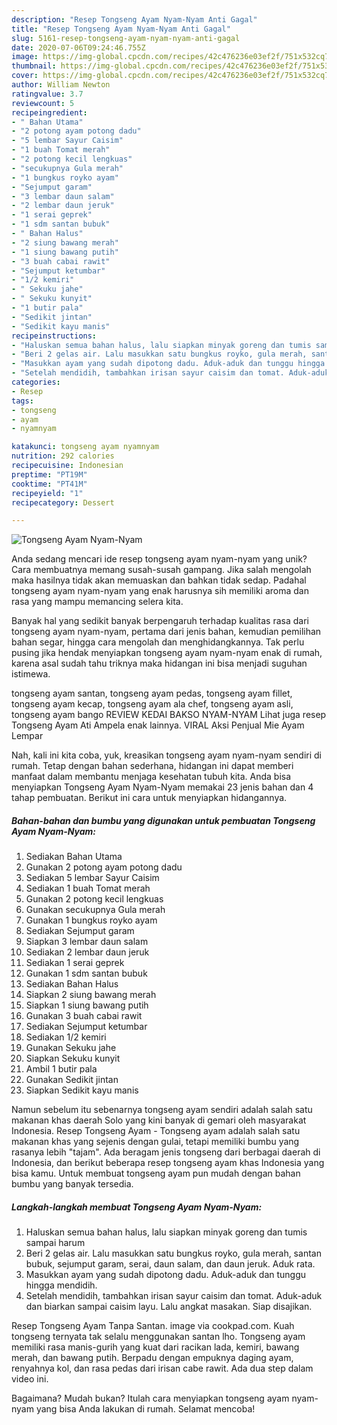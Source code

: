 ```yaml
---
description: "Resep Tongseng Ayam Nyam-Nyam Anti Gagal"
title: "Resep Tongseng Ayam Nyam-Nyam Anti Gagal"
slug: 5161-resep-tongseng-ayam-nyam-nyam-anti-gagal
date: 2020-07-06T09:24:46.755Z
image: https://img-global.cpcdn.com/recipes/42c476236e03ef2f/751x532cq70/tongseng-ayam-nyam-nyam-foto-resep-utama.jpg
thumbnail: https://img-global.cpcdn.com/recipes/42c476236e03ef2f/751x532cq70/tongseng-ayam-nyam-nyam-foto-resep-utama.jpg
cover: https://img-global.cpcdn.com/recipes/42c476236e03ef2f/751x532cq70/tongseng-ayam-nyam-nyam-foto-resep-utama.jpg
author: William Newton
ratingvalue: 3.7
reviewcount: 5
recipeingredient:
- " Bahan Utama"
- "2 potong ayam potong dadu"
- "5 lembar Sayur Caisim"
- "1 buah Tomat merah"
- "2 potong kecil lengkuas"
- "secukupnya Gula merah"
- "1 bungkus royko ayam"
- "Sejumput garam"
- "3 lembar daun salam"
- "2 lembar daun jeruk"
- "1 serai geprek"
- "1 sdm santan bubuk"
- " Bahan Halus"
- "2 siung bawang merah"
- "1 siung bawang putih"
- "3 buah cabai rawit"
- "Sejumput ketumbar"
- "1/2 kemiri"
- " Sekuku jahe"
- " Sekuku kunyit"
- "1 butir pala"
- "Sedikit jintan"
- "Sedikit kayu manis"
recipeinstructions:
- "Haluskan semua bahan halus, lalu siapkan minyak goreng dan tumis sampai harum"
- "Beri 2 gelas air. Lalu masukkan satu bungkus royko, gula merah, santan bubuk, sejumput garam, serai, daun salam, dan daun jeruk. Aduk rata."
- "Masukkan ayam yang sudah dipotong dadu. Aduk-aduk dan tunggu hingga mendidih."
- "Setelah mendidih, tambahkan irisan sayur caisim dan tomat. Aduk-aduk dan biarkan sampai caisim layu. Lalu angkat masakan. Siap disajikan."
categories:
- Resep
tags:
- tongseng
- ayam
- nyamnyam

katakunci: tongseng ayam nyamnyam 
nutrition: 292 calories
recipecuisine: Indonesian
preptime: "PT19M"
cooktime: "PT41M"
recipeyield: "1"
recipecategory: Dessert

---
```



![Tongseng Ayam Nyam-Nyam](https://img-global.cpcdn.com/recipes/42c476236e03ef2f/751x532cq70/tongseng-ayam-nyam-nyam-foto-resep-utama.jpg)

Anda sedang mencari ide resep tongseng ayam nyam-nyam yang unik? Cara membuatnya memang susah-susah gampang. Jika salah mengolah maka hasilnya tidak akan memuaskan dan bahkan tidak sedap. Padahal tongseng ayam nyam-nyam yang enak harusnya sih memiliki aroma dan rasa yang mampu memancing selera kita.

Banyak hal yang sedikit banyak berpengaruh terhadap kualitas rasa dari tongseng ayam nyam-nyam, pertama dari jenis bahan, kemudian pemilihan bahan segar, hingga cara mengolah dan menghidangkannya. Tak perlu pusing jika hendak menyiapkan tongseng ayam nyam-nyam enak di rumah, karena asal sudah tahu triknya maka hidangan ini bisa menjadi suguhan istimewa.

tongseng ayam santan, tongseng ayam pedas, tongseng ayam fillet, tongseng ayam kecap, tongseng ayam ala chef, tongseng ayam asli, tongseng ayam bango REVIEW KEDAI BAKSO NYAM-NYAM Lihat juga resep Tongseng Ayam Ati Ampela enak lainnya. VIRAL Aksi Penjual Mie Ayam Lempar


Nah, kali ini kita coba, yuk, kreasikan tongseng ayam nyam-nyam sendiri di rumah. Tetap dengan bahan sederhana, hidangan ini dapat memberi manfaat dalam membantu menjaga kesehatan tubuh kita. Anda bisa menyiapkan Tongseng Ayam Nyam-Nyam memakai 23 jenis bahan dan 4 tahap pembuatan. Berikut ini cara untuk menyiapkan hidangannya.

<!--inarticleads1-->

##### Bahan-bahan dan bumbu yang digunakan untuk pembuatan Tongseng Ayam Nyam-Nyam:

1. Sediakan  Bahan Utama
1. Gunakan 2 potong ayam potong dadu
1. Sediakan 5 lembar Sayur Caisim
1. Sediakan 1 buah Tomat merah
1. Gunakan 2 potong kecil lengkuas
1. Gunakan secukupnya Gula merah
1. Gunakan 1 bungkus royko ayam
1. Sediakan Sejumput garam
1. Siapkan 3 lembar daun salam
1. Sediakan 2 lembar daun jeruk
1. Sediakan 1 serai geprek
1. Gunakan 1 sdm santan bubuk
1. Sediakan  Bahan Halus
1. Siapkan 2 siung bawang merah
1. Siapkan 1 siung bawang putih
1. Gunakan 3 buah cabai rawit
1. Sediakan Sejumput ketumbar
1. Sediakan 1/2 kemiri
1. Gunakan  Sekuku jahe
1. Siapkan  Sekuku kunyit
1. Ambil 1 butir pala
1. Gunakan Sedikit jintan
1. Siapkan Sedikit kayu manis


Namun sebelum itu sebenarnya tongseng ayam sendiri adalah salah satu makanan khas daerah Solo yang kini banyak di gemari oleh masyarakat Indonesia. Resep Tongseng Ayam - Tongseng ayam adalah salah satu makanan khas yang sejenis dengan gulai, tetapi memiliki bumbu yang rasanya lebih &#34;tajam&#34;. Ada beragam jenis tongseng dari berbagai daerah di Indonesia, dan berikut beberapa resep tongseng ayam khas Indonesia yang bisa kamu. Untuk membuat tongseng ayam pun mudah dengan bahan bumbu yang banyak tersedia. 

<!--inarticleads2-->

##### Langkah-langkah membuat Tongseng Ayam Nyam-Nyam:

1. Haluskan semua bahan halus, lalu siapkan minyak goreng dan tumis sampai harum
1. Beri 2 gelas air. Lalu masukkan satu bungkus royko, gula merah, santan bubuk, sejumput garam, serai, daun salam, dan daun jeruk. Aduk rata.
1. Masukkan ayam yang sudah dipotong dadu. Aduk-aduk dan tunggu hingga mendidih.
1. Setelah mendidih, tambahkan irisan sayur caisim dan tomat. Aduk-aduk dan biarkan sampai caisim layu. Lalu angkat masakan. Siap disajikan.


Resep Tongseng Ayam Tanpa Santan. image via cookpad.com. Kuah tongseng ternyata tak selalu menggunakan santan lho. Tongseng ayam memiliki rasa manis-gurih yang kuat dari racikan lada, kemiri, bawang merah, dan bawang putih. Berpadu dengan empuknya daging ayam, renyahnya kol, dan rasa pedas dari irisan cabe rawit. Ada dua step dalam video ini. 

Bagaimana? Mudah bukan? Itulah cara menyiapkan tongseng ayam nyam-nyam yang bisa Anda lakukan di rumah. Selamat mencoba!
